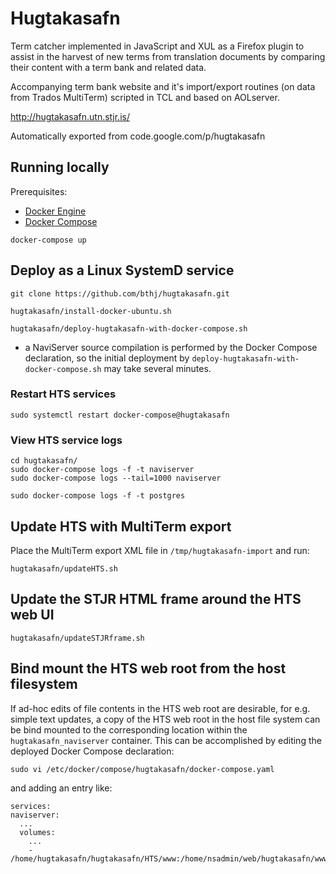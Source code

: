 # Hugtakasafn

Term catcher implemented in JavaScript and XUL as a Firefox plugin to assist in the harvest of new terms from translation documents by comparing their content with a term bank and related data.

Accompanying term bank website and it's import/export routines (on data from Trados MultiTerm) scripted in TCL and based on AOLserver.

http://hugtakasafn.utn.stjr.is/


Automatically exported from code.google.com/p/hugtakasafn

## Running locally

Prerequisites:
- [Docker Engine](https://docs.docker.com/engine/install/)
- [Docker Compose](https://docs.docker.com/compose/install/)

```
docker-compose up
```

## Deploy as a Linux SystemD service
```
git clone https://github.com/bthj/hugtakasafn.git

hugtakasafn/install-docker-ubuntu.sh

hugtakasafn/deploy-hugtakasafn-with-docker-compose.sh
```
- a NaviServer source compilation is performed by the Docker Compose declaration, so the initial deployment by `deploy-hugtakasafn-with-docker-compose.sh` may take several minutes.

### Restart HTS services
```
sudo systemctl restart docker-compose@hugtakasafn
```

### View HTS service logs
```
cd hugtakasafn/
sudo docker-compose logs -f -t naviserver
sudo docker-compose logs --tail=1000 naviserver

sudo docker-compose logs -f -t postgres
```

## Update HTS with MultiTerm export

Place the MultiTerm export XML file in `/tmp/hugtakasafn-import` and run:
```
hugtakasafn/updateHTS.sh
```

## Update the STJR HTML frame around the HTS web UI
```
hugtakasafn/updateSTJRframe.sh
```

## Bind mount the HTS web root from the host filesystem
If ad-hoc edits of file contents in the HTS web root are desirable, for e.g. simple text updates, a copy of the HTS web root in the host file system can be bind mounted to the corresponding location within the `hugtakasafn_naviserver` container.  This can be accomplished by editing the deployed Docker Compose declaration:
```
sudo vi /etc/docker/compose/hugtakasafn/docker-compose.yaml
```
and adding an entry like:
```
services:
naviserver:
  ...
  volumes:
    ...
    - /home/hugtakasafn/hugtakasafn/HTS/www:/home/nsadmin/web/hugtakasafn/www
```
